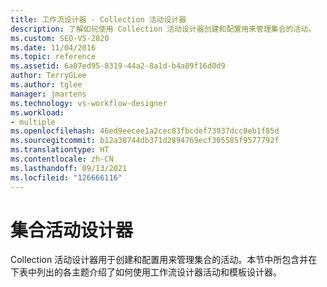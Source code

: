 ```yaml
---
title: 工作流设计器 - Collection 活动设计器
description: 了解如何使用 Collection 活动设计器创建和配置用来管理集合的活动。
ms.custom: SEO-VS-2020
ms.date: 11/04/2016
ms.topic: reference
ms.assetid: 6a07ed95-8319-44a2-8a1d-b4a89f16d0d9
author: TerryGLee
ms.author: tglee
manager: jmartens
ms.technology: vs-workflow-designer
ms.workload:
- multiple
ms.openlocfilehash: 46ed9eecee1a2cec83fbcdef73937dcc0eb1f85d
ms.sourcegitcommit: b12a38744db371d2894769ecf305585f9577792f
ms.translationtype: HT
ms.contentlocale: zh-CN
ms.lasthandoff: 09/13/2021
ms.locfileid: "126666116"
---
```

# <a name="collection-activity-designers"></a>集合活动设计器

Collection 活动设计器用于创建和配置用来管理集合的活动。本节中所包含并在下表中列出的各主题介绍了如何使用工作流设计器活动和模板设计器。